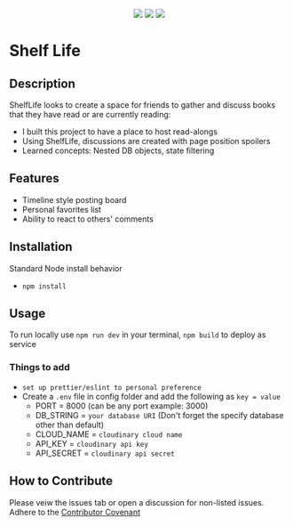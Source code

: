 <p align="center">
<img src="https://img.shields.io/github/issues/dissurender/shelf-life-backend"> <img src="https://img.shields.io/github/license/dissurender/shelf-life-backend"> <img src="https://img.shields.io/github/languages/top/dissurender/shelf-life-backend">
</p>

# Shelf Life

## Description

ShelfLife looks to create a space for friends to gather and discuss books that they have read or are currently reading:

- I built this project to have a place to host read-alongs
- Using ShelfLife, discussions are created with page position spoilers
- Learned concepts: Nested DB objects, state filtering

<!-- ## Table of Contents

- [Installation](#installation)
- [Usage](#usage)
- [Contribute](#how-to-contribute) -->

## Features

* Timeline style posting board
* Personal favorites list
* Ability to react to others' comments

## Installation

Standard Node install behavior

* `npm install`

## Usage

To run locally use `npm run dev` in your terminal, `npm build` to deploy as service

### Things to add

- `set up prettier/eslint to personal preference`
- Create a `.env` file in config folder and add the following as `key = value`
  - PORT = 8000 (can be any port example: 3000)
  - DB_STRING = `your database URI` (Don't forget the specify database other than default)
  - CLOUD_NAME = `cloudinary cloud name`
  - API_KEY = `cloudinary api key`
  - API_SECRET = `cloudinary api secret`

## How to Contribute

Please veiw the issues tab or open a discussion for non-listed issues.
Adhere to the [Contributor Covenant](https://www.contributor-covenant.org/)
